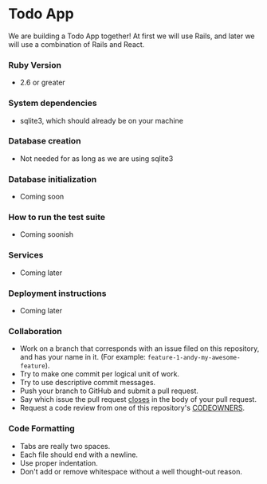 # Todo App

We are building a Todo App together!  At first we will use Rails, and later we will use a combination of Rails and React.

### Ruby Version
* 2.6 or greater

### System dependencies
* sqlite3, which should already be on your machine

### Database creation
* Not needed for as long as we are using sqlite3
 
### Database initialization
* Coming soon

### How to run the test suite
* Coming soonish

### Services
* Coming later

### Deployment instructions
* Coming later

### Collaboration
* Work on a branch that corresponds with an issue filed on this repository, and has your name in it.  (For example: `feature-1-andy-my-awesome-feature`).
* Try to make one commit per logical unit of work.
* Try to use descriptive commit messages.
* Push your branch to GitHub and submit a pull request.
* Say which issue the pull request [closes](https://help.github.com/articles/closing-issues-using-keywords/) in the body of your pull request.
* Request a code review from one of this repository's [CODEOWNERS](https://github.com/orgs/wyncode/teams/codeowners/members).

### Code Formatting
* Tabs are really two spaces.
* Each file should end with a newline.
* Use proper indentation.
* Don't add or remove whitespace without a well thought-out reason.
